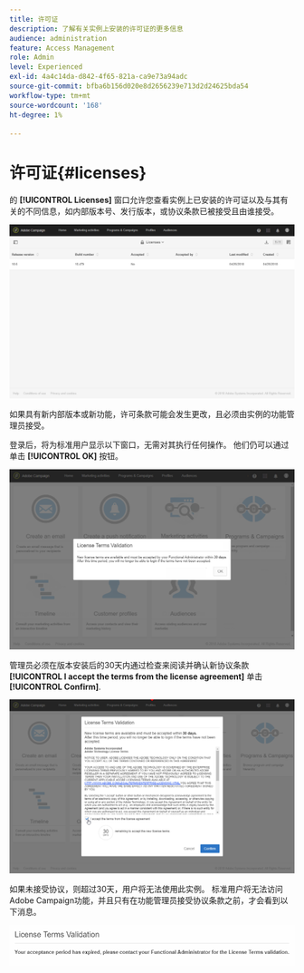 ```yaml
---
title: 许可证
description: 了解有关实例上安装的许可证的更多信息
audience: administration
feature: Access Management
role: Admin
level: Experienced
exl-id: 4a4c14da-d842-4f65-821a-ca9e73a94adc
source-git-commit: bfba6b156d020e8d2656239e713d2d24625bda54
workflow-type: tm+mt
source-wordcount: '168'
ht-degree: 1%

---
```


# 许可证{#licenses}

的 **[!UICONTROL Licenses]** 窗口允许您查看实例上已安装的许可证以及与其有关的不同信息，如内部版本号、发行版本，或协议条款已被接受且由谁接受。

![](assets/license_1.png)

如果具有新内部版本或新功能，许可条款可能会发生更改，且必须由实例的功能管理员接受。

登录后，将为标准用户显示以下窗口，无需对其执行任何操作。 他们仍可以通过单击 **[!UICONTROL OK]** 按钮。

![](assets/license_2.png)

管理员必须在版本安装后的30天内通过检查来阅读并确认新协议条款 **[!UICONTROL I accept the terms from the license agreement]** 单击 **[!UICONTROL Confirm]**.

![](assets/license_3.png)

如果未接受协议，则超过30天，用户将无法使用此实例。 标准用户将无法访问Adobe Campaign功能，并且只有在功能管理员接受协议条款之前，才会看到以下消息。

![](assets/license_4.png)
